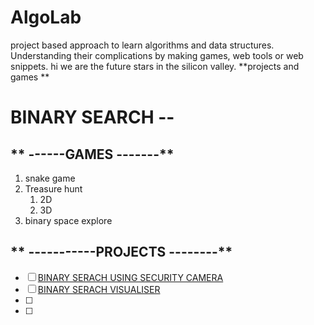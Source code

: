 # AlgoLab
project based approach to learn algorithms and data structures. Understanding their complications by making games, web tools or web snippets. 
hi we are the future stars in the silicon valley.
**projects and games **


# **BINARY SEARCH --** 

##   ** ------GAMES -------**

1. snake game 
2. Treasure hunt  
   1. 2D
   2. 3D
3. binary space explore







## ** -----------PROJECTS --------**
- [ ]   [BINARY SERACH USING  SECURITY CAMERA](https://www.freecodecamp.org/news/binary-search-algorithm-7170ae244438/?utm_source=chatgpt.com)
- [ ]   [BINARY SERACH VISUALISER](https://binary-search-visualization.netlify.app/?utm_source=chatgpt.com)
- [ ] 
- [ ] 
